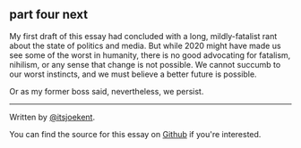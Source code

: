 ## <span>part four</span> next

My first draft of this essay had concluded with a long, mildly-fatalist rant about the state of politics and media. But while 2020 might have made us see some of the worst in humanity, there is no good advocating for fatalism, nihilism, or any sense that change is not possible. We cannot succumb to our worst instincts, and we must believe a better future is possible.

Or as my former boss said, nevertheless, we persist.

----

Written by [@itsjoekent](https://twitter.com/itsjoekent).

You can find the source for this essay on [Github](https://github.com/itsjoekent/dotnyc-2020) if you're interested.
